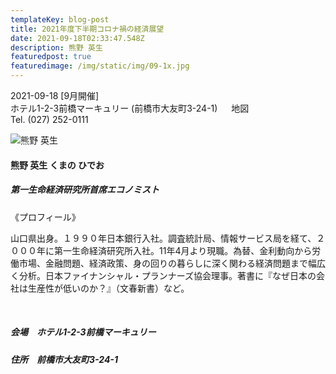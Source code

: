 ```yaml
---
templateKey: blog-post
title: 2021年度下半期コロナ禍の経済展望
date: 2021-09-18T02:33:47.548Z
description: 熊野 英生
featuredpost: true
featuredimage: /img/static/img/09-1x.jpg
---
```

2021-09-18 \[9月開催]\
ホテル1-2-3前橋マーキュリー (前橋市大友町3-24-1)  　地図\
Tel. (027) 252-0111

![熊野 英生](/img/09-1x.jpg "熊野 英生 くまの ひでお")

#### 熊野 英生 くまの ひでお

##### 第一生命経済研究所首席エコノミスト

《プロフィール》

山口県出身。１９９０年日本銀行入社。調査統計局、情報サービス局を経て、２０００年に第一生命経済研究所入社。11年4月より現職。為替、金利動向から労働市場、金融問題、経済政策、身の回りの暮らしに深く関わる経済問題まで幅広く分析。日本ファイナンシャル・プランナーズ協会理事。著書に『なぜ日本の会社は生産性が低いのか？』（文春新書）など。

<br />

##### 会場　ホテル1-2-3前橋マーキュリー

##### 住所　前橋市大友町3-24-1